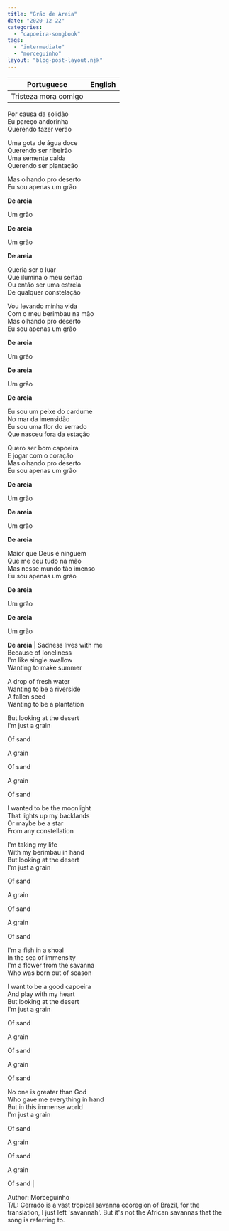 ```yaml
---
title: "Grão de Areia"
date: "2020-12-22"
categories: 
  - "capoeira-songbook"
tags: 
  - "intermediate"
  - "morceguinho"
layout: "blog-post-layout.njk"
---
```


| Portuguese | English |
| --- | --- |
| Tristeza mora comigo  
Por causa da solidão  
Eu pareço andorinha  
Querendo fazer verão  
  
Uma gota de água doce  
Querendo ser ribeirão  
Uma semente caída  
Querendo ser plantação  
  
Mas olhando pro deserto  
Eu sou apenas um grão  
  
**De areia**  
  
Um grão  
  
**De areia**  
  
Um grão  
  
**De areia**  
  
Queria ser o luar  
Que ilumina o meu sertão  
Ou então ser uma estrela  
De qualquer constelação  
  
Vou levando minha vida  
Com o meu berimbau na mão  
Mas olhando pro deserto  
Eu sou apenas um grão  
  
**De areia**  
  
Um grão  
  
**De areia**  
  
Um grão  
  
**De areia**  
  
Eu sou um peixe do cardume  
No mar da imensidão  
Eu sou uma flor do serrado  
Que nasceu fora da estação  
  
Quero ser bom capoeira  
E jogar com o coração  
Mas olhando pro deserto  
Eu sou apenas um grão  
  
**De areia**  
  
Um grão  
  
**De areia**  
  
Um grão  
  
**De areia**  
  
Maior que Deus é ninguém  
Que me deu tudo na mão  
Mas nesse mundo tão imenso  
Eu sou apenas um grão  
  
**De areia**  
  
Um grão  
  
**De areia**  
  
Um grão  
  
**De areia** | Sadness lives with me  
Because of loneliness  
I'm like single swallow  
Wanting to make summer  
  
A drop of fresh water  
Wanting to be a riverside  
A fallen seed  
Wanting to be a plantation  
  
But looking at the desert  
I'm just a grain  
  
Of sand  
  
A grain  
  
Of sand  
  
A grain  
  
Of sand  
  
I wanted to be the moonlight  
That lights up my backlands  
Or maybe be a star  
From any constellation  
  
I'm taking my life  
With my berimbau in hand  
But looking at the desert  
I'm just a grain  
  
Of sand  
  
A grain  
  
Of sand  
  
A grain  
  
Of sand  
  
I'm a fish in a shoal  
In the sea of immensity  
I'm a flower from the savanna  
Who was born out of season  
  
I want to be a good capoeira  
And play with my heart  
But looking at the desert  
I'm just a grain  
  
Of sand  
  
A grain  
  
Of sand  
  
A grain  
  
Of sand  
  
No one is greater than God  
Who gave me everything in hand  
But in this immense world  
I'm just a grain  
  
Of sand  
  
A grain  
  
Of sand  
  
A grain  
  
Of sand |

<figcaption>

Author: Morceguinho  
T/L: Cerrado is a vast tropical savanna ecoregion of Brazil, for the translation, I just left 'savannah'. But it's not the African savannas that the song is referring to.

</figcaption>
